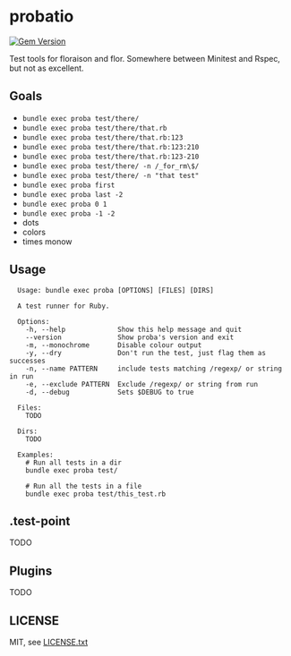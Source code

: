 
# probatio

<!-- [![tests](https://github.com/floraison/fugit/workflows/test/badge.svg)](https://github.com/floraison/fugit/actions) -->
[![Gem Version](https://badge.fury.io/rb/probatio.svg)](https://badge.fury.io/rb/probatio)

Test tools for floraison and flor. Somewhere between Minitest and Rspec, but not as excellent.


## Goals

* `bundle exec proba test/there/`
* `bundle exec proba test/there/that.rb`
* `bundle exec proba test/there/that.rb:123`
* `bundle exec proba test/there/that.rb:123:210`
* `bundle exec proba test/there/that.rb:123-210`
* `bundle exec proba test/there/ -n /_for_rm\$/`
* `bundle exec proba test/there/ -n "that test"`
* `bundle exec proba first`
* `bundle exec proba last -2`
* `bundle exec proba 0 1`
* `bundle exec proba -1 -2`
* dots
* colors
* times monow


## Usage

```
  Usage: bundle exec proba [OPTIONS] [FILES] [DIRS]

  A test runner for Ruby.

  Options:
    -h, --help             Show this help message and quit
    --version              Show proba's version and exit
    -m, --monochrome       Disable colour output
    -y, --dry              Don't run the test, just flag them as successes
    -n, --name PATTERN     include tests matching /regexp/ or string in run
    -e, --exclude PATTERN  Exclude /regexp/ or string from run
    -d, --debug            Sets $DEBUG to true

  Files:
    TODO

  Dirs:
    TODO

  Examples:
    # Run all tests in a dir
    bundle exec proba test/

    # Run all the tests in a file
    bundle exec proba test/this_test.rb
```

## .test-point

TODO

## Plugins

TODO


## LICENSE

MIT, see [LICENSE.txt](LICENSE.txt)

